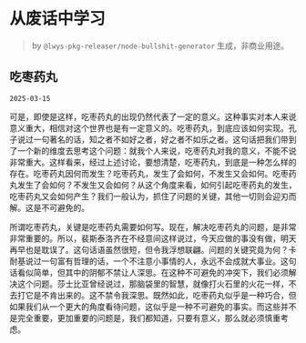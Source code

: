 # 从废话中学习

> by `@lwys-pkg-releaser/node-bullshit-generator` 生成，非商业用途。

## 吃枣药丸

`2025-03-15`

可是，即使是这样，吃枣药丸的出现仍然代表了一定的意义。这种事实对本人来说意义重大，相信对这个世界也是有一定意义的。吃枣药丸，到底应该如何实现。孔子说过一句著名的话，知之者不如好之者，好之者不如乐之者。这句话把我们带到了一个新的维度去思考这个问题：就我个人来说，吃枣药丸对我的意义，不能不说非常重大。这样看来，经过上述讨论，要想清楚，吃枣药丸，到底是一种怎么样的存在。吃枣药丸因何而发生？吃枣药丸，发生了会如何，不发生又会如何。吃枣药丸发生了会如何？不发生又会如何？从这个角度来看，如何引起吃枣药丸的发生，吃枣药丸又会如何产生？我们一般认为，抓住了问题的关键，其他一切则会迎刃而解。这是不可避免的。

所谓吃枣药丸，关键是吃枣药丸需要如何写。现在，解决吃枣药丸的问题，是非常非常重要的。所以，裴斯泰洛齐在不经意间这样说过，今天应做的事没有做，明天再早也是耽误了。这句话语虽然很短，但令我浮想联翩。问题的关键究竟为何？卡耐基说过一句富有哲理的话，一个不注意小事情的人，永远不会成就大事业。这句话看似简单，但其中的阴郁不禁让人深思。在这种不可避免的冲突下，我们必须解决这个问题。莎士比亚曾经说过，那脑袋里的智慧，就像打火石里的火花一样，不去打它是不肯出来的。这不禁令我深思。既然如此，吃枣药丸似乎是一种巧合，但如果我们从一个更大的角度看待问题，这似乎是一种不可避免的事实。而这些并不是完全重要，更加重要的问题是，我们都知道，只要有意义，那么就必须慎重考虑。